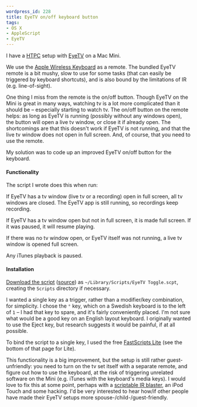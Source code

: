 ```yaml
--- 
wordpress_id: 228
title: EyeTV on/off keyboard button
tags: 
- OS X
- AppleScript
- EyeTV
---
```

I have a <a href="http://en.wikipedia.org/wiki/Home_theater_PC">HTPC</a> setup with <a href="http://elgato.com/">EyeTV</a> on a Mac Mini.

We use the <a href="http://www.apple.com/keyboard/">Apple Wireless Keyboard</a> as a remote. The bundled EyeTV remote is a bit mushy, slow to use for some tasks (that can easily be triggered by keyboard shortcuts), and is also bound by the limitations of IR (e.g. line-of-sight).

One thing I miss from the remote is the on/off button. Though EyeTV on the Mini is great in many ways, watching tv is a lot more complicated than it should be – especially starting to watch tv. The on/off button on the remote helps: as long as EyeTV is running (possibly without any windows open), the button will open a live tv window, or close it if already open. The shortcomings are that this doesn't work if EyeTV is not running, and that the live tv window does not open in full screen. And, of course, that you need to use the remote.

My solution was to code up an improved EyeTV on/off button for the keyboard.

<!--more-->

<h4>Functionality</h4>

The script I wrote does this when run:

If EyeTV has a tv window (live tv or a recording) open in full screen, all tv windows are closed. The EyeTV app is still running, so recordings keep recording.

If EyeTV has a tv window open but not in full screen, it is made full screen. If it was paused, it will resume playing.

If there was no tv window open, or EyeTV itself was not running, a live tv window is opened full screen.

Any iTunes playback is paused.

<h4>Installation</h4>

<a href="http://pastie.textmate.org/pastes/183413/download">Download the script</a> (<a href="http://pastie.textmate.org/pastes/183413">source</a>) as <code>~/Library/Scripts/EyeTV Toggle.scpt</code>, creating the <code>Scripts</code> directory if necessary.

I wanted a single key as a trigger, rather than a modifier/key combination, for simplicity. I chose the <code>°</code> key, which on a Swedish keyboard is to the left of <code>1</code> – I had that key to spare, and it's fairly conveniently placed. I'm not sure what would be a good key on an English layout keyboard. I originally wanted to use the Eject key, but research suggests it would be painful, if at all possible.

To bind the script to a single key, I used the free <a href="http://www.red-sweater.com/fastscripts/">FastScripts Lite</a> (see the bottom of that page for Lite).

This functionality is a big improvement, but the setup is still rather guest-unfriendly: you need to turn on the tv set itself with a separate remote, and figure out how to use the keyboard, at the risk of triggering unrelated software on the Mini (e.g. iTunes with the keyboard's media keys). I would love to fix this at some point, perhaps with a <a href="http://www.filewell.com/iRed/">scriptable IR blaster</a>, an iPod Touch and some hacking. I'd be very interested to hear how/if other people have made their EyeTV setups more spouse-/child-/guest-friendly.
